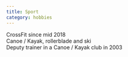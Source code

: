 ```yaml
---
title: Sport
category: hobbies
---
```


CrossFit since mid 2018<br />
Canoe / Kayak, rollerblade and ski<br />
Deputy trainer in a Canoe / Kayak club in 2003
